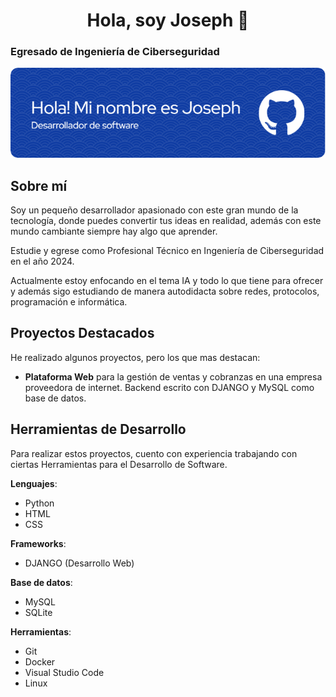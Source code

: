 <div align="center">
<h1 align="center">Hola, soy Joseph 👋</h1>
</div>

### Egresado de Ingeniería de Ciberseguridad
<img src="github-header-image.png">

## Sobre mí             
Soy un pequeño desarrollador apasionado con este gran mundo de la tecnología, donde puedes convertir tus ideas en realidad, además con este mundo cambiante siempre hay algo que aprender.

Estudie y egrese como Profesional Técnico en Ingeniería de Ciberseguridad en el año 2024.

Actualmente estoy enfocando en el tema IA y todo lo que tiene para ofrecer y además sigo estudiando de manera autodidacta sobre redes, protocolos, programación e informática.

## Proyectos Destacados

He realizado algunos proyectos, pero los que mas destacan:

- **Plataforma Web** para la gestión de ventas y cobranzas en una empresa proveedora de internet. Backend escrito con DJANGO y MySQL como base de datos.

## Herramientas de Desarrollo

Para realizar estos proyectos, cuento con experiencia trabajando con ciertas Herramientas para el Desarrollo de Software.

**Lenguajes**: 
- Python
- HTML
- CSS

**Frameworks**: 
- DJANGO (Desarrollo Web)

**Base de datos**: 
- MySQL
- SQLite

**Herramientas**: 
- Git
- Docker
- Visual Studio Code
- Linux